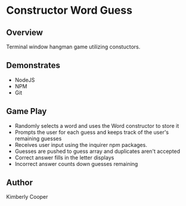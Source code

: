 # Constructor Word Guess

## Overview
Terminal window hangman game utilizing constuctors.

## Demonstrates
* NodeJS
* NPM
* Git

## Game Play
* Randomly selects a word and uses the Word constructor to store it
* Prompts the user for each guess and keeps track of the user's remaining guesses
* Receives user input using the inquirer npm packages.
* Guesses are pushed to guess array and duplicates aren't accepted
* Correct answer fills in the letter displays
* Incorrect answer counts down guesses remaining

## Author
Kimberly Cooper

